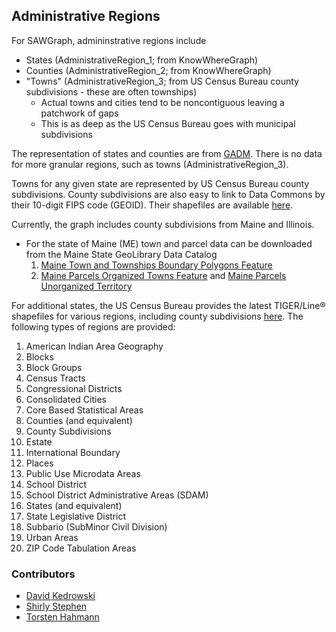 ## Administrative Regions
For SAWGraph, admininstrative regions include
* States (AdministrativeRegion_1; from KnowWhereGraph)
* Counties (AdministrativeRegion_2; from KnowWhereGraph)
* "Towns" (AdministrativeRegion_3; from US Census Bureau county subdivisions - these are often townships)
  * Actual towns and cities tend to be noncontiguous leaving a patchwork of gaps
  * This is as deep as the US Census Bureau goes with municipal subdivisions

The representation of states and counties are from [GADM](https://gadm.org/data.html). There is no data for more granular regions, such as towns (AdministrativeRegion_3).

Towns for any given state are represented by US Census Bureau county subdivisions. County subdivisions are also easy to link to Data Commons by their 10-digit FIPS code (GEOID).
Their shapefiles are available [here](https://www.census.gov/cgi-bin/geo/shapefiles/index.php).

Currently, the graph includes county subdivisions from Maine and Illinois.

* For the state of Maine (ME) town and parcel data can be downloaded from the Maine State GeoLibrary Data Catalog
  1. [Maine Town and Townships Boundary Polygons Feature](https://maine.hub.arcgis.com/datasets/maine::maine-town-and-townships-boundary-polygons-feature-1/explore?showTable=true)
  2. [Maine Parcels Organized Towns Feature](https://maine.hub.arcgis.com/maps/maine::maine-parcels-organized-towns-feature/about) and [Maine Parcels Unorganized Territory](https://maine.hub.arcgis.com/datasets/868097d1a133446f8ffae242929a25dd/explore)

For additional states, the US Census Bureau provides the latest TIGER/Line® shapefiles for various regions, including county subdivisions [here](https://www.census.gov/cgi-bin/geo/shapefiles/index.php).
The following types of regions are provided:
  1. American Indian Area Geography
  2. Blocks
  3. Block Groups
  4. Census Tracts
  5. Congressional Districts
  6. Consolidated Cities
  7. Core Based Statistical Areas
  8. Counties (and equivalent)
  9. County Subdivisions
  10. Estate
  11. International Boundary
  12. Places
  13. Public Use Microdata Areas
  14. School District
  15. School District Administrative Areas (SDAM)
  16. States (and equivalent)
  17. State Legislative District
  18. Subbario (SubMinor Civil Division)
  19. Urban Areas
  20. ZIP Code Tabulation Areas

### Contributors
* [David Kedrowski](https://github.com/dkedrowski)
* [Shirly Stephen](https://github.com/shirlysteph)
* [Torsten Hahmann](https://github.com/thahmann)
